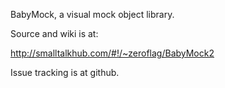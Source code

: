 BabyMock, a visual mock object library.

Source and wiki is at:

http://smalltalkhub.com/#!/~zeroflag/BabyMock2

Issue tracking is at github.